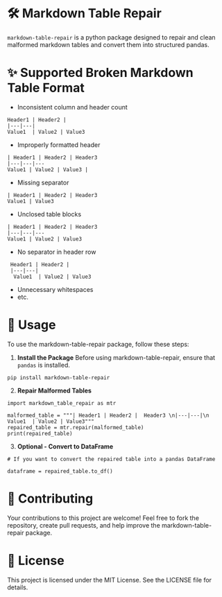 # 🛠️ Markdown Table Repair
```markdown-table-repair``` is a python package designed to repair and clean malformed markdown tables and convert them into structured pandas.

# ✨ Supported Broken Markdown Table Format
- Inconsistent column and header count
```
Header1 | Header2 | 
|---|---|
Value1  | Value2 | Value3
```
- Improperly formatted header 
```
| Header1 | Header2 | Header3  
|---|---|---  
Value1 | Value2 | Value3 |
```
- Missing separator
```
| Header1 | Header2 | Header3
Value1 | Value3
```  
- Unclosed table blocks
```
| Header1 | Header2 | Header3  
|---|---|--- 
Value1 | Value2 | Value3
```
- No separator in header row
```
 Header1 | Header2 | 
 |---|---|
  Value1  | Value2 | Value3
```
- Unnecessary whitespaces
- etc.

# 🔧 Usage
To use the markdown-table-repair package, follow these steps:
1. **Install the Package**
Before using markdown-table-repair, ensure that ```pandas``` is installed.
```
pip install markdown-table-repair  
```
2. **Repair Malformed Tables**
```
import markdown_table_repair as mtr

malformed_table = """| Header1 | Header2 |  Header3 \n|---|---|\n Value1  | Value2 | Value3"""
repaired_table = mtr.repair(malformed_table)
print(repaired_table)
```
3. **Optional - Convert to DataFrame**
```
# If you want to convert the repaired table into a pandas DataFrame

dataframe = repaired_table.to_df()
```
# 🤝 Contributing
Your contributions to this project are welcome! Feel free to fork the repository, create pull requests, and help improve the markdown-table-repair package.

# 📝 License
This project is licensed under the MIT License. See the LICENSE file for details.